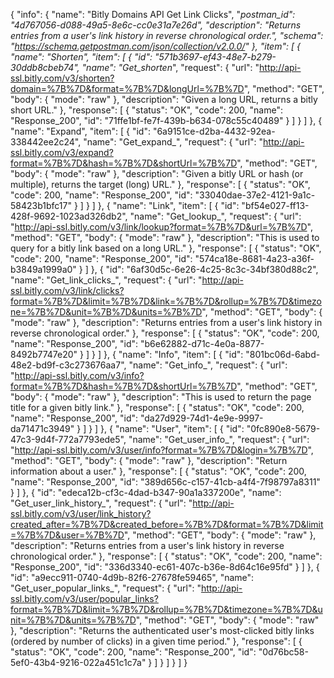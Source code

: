 {
  "info": {
    "name": "Bitly Domains API Get Link Clicks",
    "_postman_id": "4d767056-d088-49a5-8e6c-cc0e31a7e26d",
    "description": "Returns entries from a user's link history in reverse chronological order.",
    "schema": "https://schema.getpostman.com/json/collection/v2.0.0/"
  },
  "item": [
    {
      "name": "Shorten",
      "item": [
        {
          "id": "571b3697-ef43-48e7-b279-30ddb8cbeb74",
          "name": "Get_shorten_",
          "request": {
            "url": "http://api-ssl.bitly.com/v3/shorten?domain=%7B%7D&format=%7B%7D&longUrl=%7B%7D",
            "method": "GET",
            "body": {
              "mode": "raw"
            },
            "description": "Given a long URL, returns a bitly short URL."
          },
          "response": [
            {
              "status": "OK",
              "code": 200,
              "name": "Response_200",
              "id": "71ffe1bf-fe7f-439b-b634-078c55c40489"
            }
          ]
        }
      ]
    },
    {
      "name": "Expand",
      "item": [
        {
          "id": "6a9151ce-d2ba-4432-92ea-338442ee2c24",
          "name": "Get_expand_",
          "request": {
            "url": "http://api-ssl.bitly.com/v3/expand?format=%7B%7D&hash=%7B%7D&shortUrl=%7B%7D",
            "method": "GET",
            "body": {
              "mode": "raw"
            },
            "description": "Given a bitly URL or hash (or multiple), returns the target (long) URL."
          },
          "response": [
            {
              "status": "OK",
              "code": 200,
              "name": "Response_200",
              "id": "33040dae-37e2-4121-9a1c-58423b1bfc17"
            }
          ]
        }
      ]
    },
    {
      "name": "Link",
      "item": [
        {
          "id": "bf54e027-ff13-428f-9692-1023ad326db2",
          "name": "Get_lookup_",
          "request": {
            "url": "http://api-ssl.bitly.com/v3/link/lookup?format=%7B%7D&url=%7B%7D",
            "method": "GET",
            "body": {
              "mode": "raw"
            },
            "description": "This is used to query for a bitly link based on a long URL."
          },
          "response": [
            {
              "status": "OK",
              "code": 200,
              "name": "Response_200",
              "id": "574ca18e-8681-4a23-a36f-b3849a1999a0"
            }
          ]
        },
        {
          "id": "6af30d5c-6e26-4c25-8c3c-34bf380d88c2",
          "name": "Get_link_clicks_",
          "request": {
            "url": "http://api-ssl.bitly.com/v3/link/clicks?format=%7B%7D&limit=%7B%7D&link=%7B%7D&rollup=%7B%7D&timezone=%7B%7D&unit=%7B%7D&units=%7B%7D",
            "method": "GET",
            "body": {
              "mode": "raw"
            },
            "description": "Returns entries from a user's link history in reverse chronological order."
          },
          "response": [
            {
              "status": "OK",
              "code": 200,
              "name": "Response_200",
              "id": "b6e62882-d71c-4e0a-8877-8492b7747e20"
            }
          ]
        }
      ]
    },
    {
      "name": "Info",
      "item": [
        {
          "id": "801bc06d-6abd-48e2-bd9f-c3c273676aa7",
          "name": "Get_info_",
          "request": {
            "url": "http://api-ssl.bitly.com/v3/info?format=%7B%7D&hash=%7B%7D&shortUrl=%7B%7D",
            "method": "GET",
            "body": {
              "mode": "raw"
            },
            "description": "This is used to return the page title for a given bitly link."
          },
          "response": [
            {
              "status": "OK",
              "code": 200,
              "name": "Response_200",
              "id": "da27d929-74d1-4e9e-9997-da71471c3949"
            }
          ]
        }
      ]
    },
    {
      "name": "User",
      "item": [
        {
          "id": "0fc890e8-5679-47c3-9d4f-772a7793ede5",
          "name": "Get_user_info_",
          "request": {
            "url": "http://api-ssl.bitly.com/v3/user/info?format=%7B%7D&login=%7B%7D",
            "method": "GET",
            "body": {
              "mode": "raw"
            },
            "description": "Return information about a user."
          },
          "response": [
            {
              "status": "OK",
              "code": 200,
              "name": "Response_200",
              "id": "389d656c-c157-41cb-a4f4-7f98797a8311"
            }
          ]
        },
        {
          "id": "edeca12b-cf3c-4dad-b347-90a1a337200e",
          "name": "Get_user_link_history_",
          "request": {
            "url": "http://api-ssl.bitly.com/v3/user/link_history?created_after=%7B%7D&created_before=%7B%7D&format=%7B%7D&limit=%7B%7D&user=%7B%7D",
            "method": "GET",
            "body": {
              "mode": "raw"
            },
            "description": "Returns entries from a user's link history in reverse chronological order."
          },
          "response": [
            {
              "status": "OK",
              "code": 200,
              "name": "Response_200",
              "id": "336d3340-ec61-407c-b36e-8d64c16e95fd"
            }
          ]
        },
        {
          "id": "a9ecc911-0740-4d9b-82f6-27678fe59465",
          "name": "Get_user_popular_links_",
          "request": {
            "url": "http://api-ssl.bitly.com/v3/user/popular_links?format=%7B%7D&limit=%7B%7D&rollup=%7B%7D&timezone=%7B%7D&unit=%7B%7D&units=%7B%7D",
            "method": "GET",
            "body": {
              "mode": "raw"
            },
            "description": "Returns the authenticated user's most-clicked bitly links (ordered by number of clicks) in a given time period."
          },
          "response": [
            {
              "status": "OK",
              "code": 200,
              "name": "Response_200",
              "id": "0d76bc58-5ef0-43b4-9216-022a451c1c7a"
            }
          ]
        }
      ]
    }
  ]
}